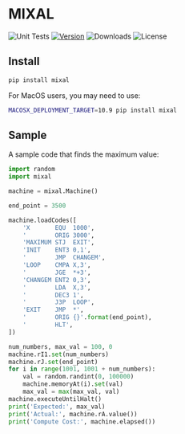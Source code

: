 MIXAL
=====

![Unit Tests](https://github.com/CyberZHG/MIXAL/workflows/Unit%20Tests/badge.svg)
[![Version](https://img.shields.io/pypi/v/mixal.svg)](https://pypi.org/project/mixal/)
![Downloads](https://img.shields.io/pypi/dm/mixal.svg)
![License](https://img.shields.io/pypi/l/keras-bert.svg)

## Install

```bash
pip install mixal
```

For MacOS users, you may need to use:

```bash
MACOSX_DEPLOYMENT_TARGET=10.9 pip install mixal
```

## Sample

A sample code that finds the maximum value:

```python
import random
import mixal

machine = mixal.Machine()

end_point = 3500

machine.loadCodes([
    'X       EQU  1000',
    '        ORIG 3000',
    'MAXIMUM STJ  EXIT',
    'INIT    ENT3 0,1',
    '        JMP  CHANGEM',
    'LOOP    CMPA X,3',
    '        JGE  *+3',
    'CHANGEM ENT2 0,3',
    '        LDA  X,3',
    '        DEC3 1',
    '        J3P  LOOP',
    'EXIT    JMP  *',
    '        ORIG {}'.format(end_point),
    '        HLT',
])

num_numbers, max_val = 100, 0
machine.rI1.set(num_numbers)
machine.rJ.set(end_point)
for i in range(1001, 1001 + num_numbers):
    val = random.randint(0, 100000)
    machine.memoryAt(i).set(val)
    max_val = max(max_val, val)
machine.executeUntilHalt()
print('Expected:', max_val)
print('Actual:', machine.rA.value())
print('Compute Cost:', machine.elapsed())
```
